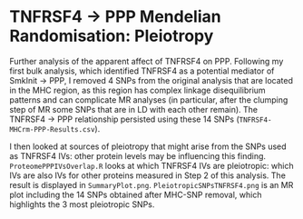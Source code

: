 # TNFRSF4 → PPP Mendelian Randomisation: Pleiotropy
Further analysis of the apparent affect of TNFRSF4 on PPP. Following my first bulk analysis, which identified TNFRSF4 as a potential mediator of SmkInit → PPP, I removed 4 SNPs from the original analysis that are located in the MHC region, as this region has complex linkage disequilibrium patterns and can complicate MR analyses (in particular, after the clumping step of MR some SNPs that are in LD with each other remain). The TNFRSF4 → PPP relationship persisted using these 14 SNPs (`TNFRSF4-MHCrm-PPP-Results.csv`).

I then looked at sources of pleiotropy that might arise from the SNPs used as TNFRSF4 IVs: other protein levels may be influencing this finding. `ProteomePPPIVsOverlap.R` looks at which TNFRSF4 IVs are pleiotropic: which IVs are also IVs for other proteins measured in Step 2 of this analysis. The result is displayed in `SummaryPlot.png`. `PleiotropicSNPsTNFRSF4.png` is an MR plot including the 14 SNPs obtained after MHC-SNP removal, which highlights the 3 most pleiotropic SNPs.
